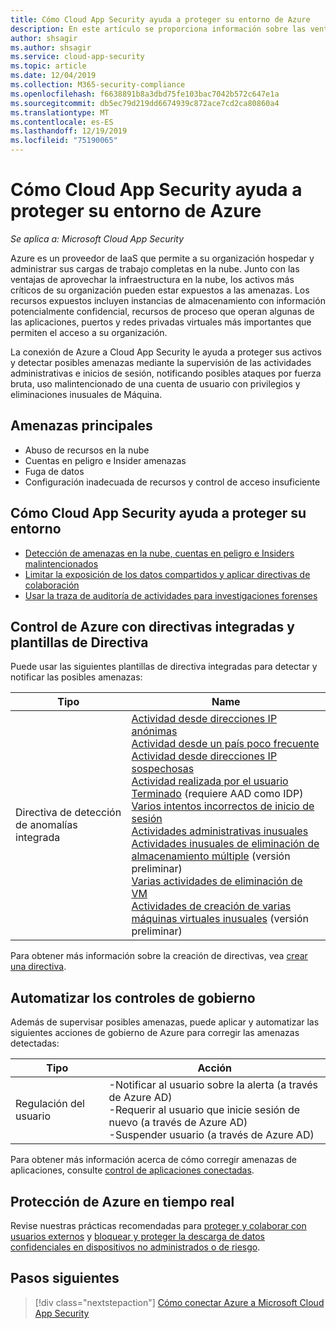 ```yaml
---
title: Cómo Cloud App Security ayuda a proteger su entorno de Azure
description: En este artículo se proporciona información sobre las ventajas de conectar la aplicación de Azure a Cloud App Security mediante el conector de API para la visibilidad y el control del uso.
author: shsagir
ms.author: shsagir
ms.service: cloud-app-security
ms.topic: article
ms.date: 12/04/2019
ms.collection: M365-security-compliance
ms.openlocfilehash: f6638891b8a3dbd75fe103bac7042b572c647e1a
ms.sourcegitcommit: db5ec79d219dd6674939c872ace7cd2ca80860a4
ms.translationtype: MT
ms.contentlocale: es-ES
ms.lasthandoff: 12/19/2019
ms.locfileid: "75190065"
---
```

# <a name="how-cloud-app-security-helps-protect-your-azure-environment"></a>Cómo Cloud App Security ayuda a proteger su entorno de Azure

*Se aplica a: Microsoft Cloud App Security*

Azure es un proveedor de IaaS que permite a su organización hospedar y administrar sus cargas de trabajo completas en la nube. Junto con las ventajas de aprovechar la infraestructura en la nube, los activos más críticos de su organización pueden estar expuestos a las amenazas. Los recursos expuestos incluyen instancias de almacenamiento con información potencialmente confidencial, recursos de proceso que operan algunas de las aplicaciones, puertos y redes privadas virtuales más importantes que permiten el acceso a su organización.

La conexión de Azure a Cloud App Security le ayuda a proteger sus activos y detectar posibles amenazas mediante la supervisión de las actividades administrativas e inicios de sesión, notificando posibles ataques por fuerza bruta, uso malintencionado de una cuenta de usuario con privilegios y eliminaciones inusuales de Máquina.

## <a name="main-threats"></a>Amenazas principales

- Abuso de recursos en la nube
- Cuentas en peligro e Insider amenazas
- Fuga de datos
- Configuración inadecuada de recursos y control de acceso insuficiente

## <a name="how-cloud-app-security-helps-to-protect-your-environment"></a>Cómo Cloud App Security ayuda a proteger su entorno

- [Detección de amenazas en la nube, cuentas en peligro e Insiders malintencionados](best-practices.md#detect-cloud-threats-compromised-accounts-malicious-insiders-and-ransomware)
- [Limitar la exposición de los datos compartidos y aplicar directivas de colaboración](best-practices.md#limit-exposure-of-shared-data-and-enforce-collaboration-policies)
- [Usar la traza de auditoría de actividades para investigaciones forenses](best-practices.md#use-the-audit-trail-of-activities-for-forensic-investigations)

## <a name="control-azure-with-built-in-policies-and-policy-templates"></a>Control de Azure con directivas integradas y plantillas de Directiva

Puede usar las siguientes plantillas de directiva integradas para detectar y notificar las posibles amenazas:

| Tipo | Name |
| ---- | ---- |
| Directiva de detección de anomalías integrada | [Actividad desde direcciones IP anónimas](anomaly-detection-policy.md#activity-from-anonymous-ip-addresses)<br />[Actividad desde un país poco frecuente](anomaly-detection-policy.md#activity-from-infrequent-country)<br />[Actividad desde direcciones IP sospechosas](anomaly-detection-policy.md#activity-from-suspicious-ip-addresses)<br />[Actividad realizada por el usuario Terminado](anomaly-detection-policy.md#activity-performed-by-terminated-user) (requiere AAD como IDP)<br />[Varios intentos incorrectos de inicio de sesión](anomaly-detection-policy.md#multiple-failed-login-attempts)<br />[Actividades administrativas inusuales](anomaly-detection-policy.md#unusual-activities-by-user)<br />[Actividades inusuales de eliminación de almacenamiento múltiple](anomaly-detection-policy.md#unusual-activities-by-user) (versión preliminar)<br />[Varias actividades de eliminación de VM](anomaly-detection-policy.md#multiple-delete-vm-activities)<br />[Actividades de creación de varias máquinas virtuales inusuales](anomaly-detection-policy.md#unusual-activities-by-user) (versión preliminar) |

Para obtener más información sobre la creación de directivas, vea [crear una directiva](control-cloud-apps-with-policies.md#create-a-policy).

## <a name="automate-governance-controls"></a>Automatizar los controles de gobierno

Además de supervisar posibles amenazas, puede aplicar y automatizar las siguientes acciones de gobierno de Azure para corregir las amenazas detectadas:

| Tipo | Acción |
| ---- | ---- |
| Regulación del usuario | -Notificar al usuario sobre la alerta (a través de Azure AD)<br />-Requerir al usuario que inicie sesión de nuevo (a través de Azure AD)<br />-Suspender usuario (a través de Azure AD) |

Para obtener más información acerca de cómo corregir amenazas de aplicaciones, consulte [control de aplicaciones conectadas](governance-actions.md).

## <a name="protect-azure-in-real-time"></a>Protección de Azure en tiempo real

Revise nuestras prácticas recomendadas para [proteger y colaborar con usuarios externos](best-practices.md#secure-collaboration-with-external-users-by-enforcing-real-time-session-controls) y [bloquear y proteger la descarga de datos confidenciales en dispositivos no administrados o de riesgo](best-practices.md#block-and-protect-download-of-sensitive-data-to-unmanaged-or-risky-devices).

## <a name="next-steps"></a>Pasos siguientes

> [!div class="nextstepaction"]
> [Cómo conectar Azure a Microsoft Cloud App Security](connect-azure-to-microsoft-cloud-app-security.md)
